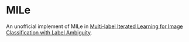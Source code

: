 # MILe
An unofficial implement of MILe in [Multi-label Iterated Learning for Image Classification with Label Ambiguity](https://openaccess.thecvf.com/content/CVPR2022/html/Rajeswar_Multi-Label_Iterated_Learning_for_Image_Classification_With_Label_Ambiguity_CVPR_2022_paper.html).